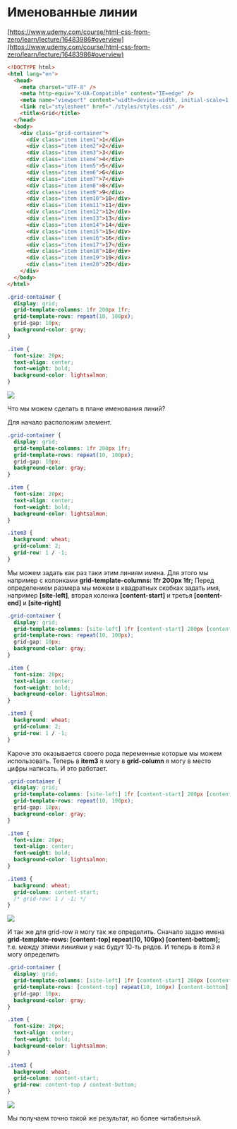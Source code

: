 # Именованные линии

[https://www.udemy.com/course/html-css-from-zero/learn/lecture/16483986#overview](https://www.udemy.com/course/html-css-from-zero/learn/lecture/16483986#overview)

```html
<!DOCTYPE html>
<html lang="en">
  <head>
    <meta charset="UTF-8" />
    <meta http-equiv="X-UA-Compatible" content="IE=edge" />
    <meta name="viewport" content="width=device-width, initial-scale=1.0" />
    <link rel="stylesheet" href="./styles/styles.css" />
    <title>Grid</title>
  </head>
  <body>
    <div class="grid-container">
      <div class="item item1">1</div>
      <div class="item item2">2</div>
      <div class="item item3">3</div>
      <div class="item item4">4</div>
      <div class="item item5">5</div>
      <div class="item item6">6</div>
      <div class="item item7">7</div>
      <div class="item item8">8</div>
      <div class="item item9">9</div>
      <div class="item item10">10</div>
      <div class="item item11">11</div>
      <div class="item item12">12</div>
      <div class="item item13">13</div>
      <div class="item item14">14</div>
      <div class="item item15">15</div>
      <div class="item item16">16</div>
      <div class="item item17">17</div>
      <div class="item item18">18</div>
      <div class="item item19">19</div>
      <div class="item item20">20</div>
    </div>
  </body>
</html>
```

```css
.grid-container {
  display: grid;
  grid-template-columns: 1fr 200px 1fr;
  grid-template-rows: repeat(10, 100px);
  grid-gap: 10px;
  background-color: gray;
}

.item {
  font-size: 20px;
  text-align: center;
  font-weight: bold;
  background-color: lightsalmon;
}
```

![](img/062.png)

Что мы можем сделать в плане именования линий?

Для начало расположим элемент.

```css
.grid-container {
  display: grid;
  grid-template-columns: 1fr 200px 1fr;
  grid-template-rows: repeat(10, 100px);
  grid-gap: 10px;
  background-color: gray;
}

.item {
  font-size: 20px;
  text-align: center;
  font-weight: bold;
  background-color: lightsalmon;
}

.item3 {
  background: wheat;
  grid-column: 2;
  grid-row: 1 / -1;
}
```

Мы можем задать как раз таки этим линиям имена. Для этого мы например с колонками **grid-template-columns: 1fr 200px 1fr;** Перед определением размера мы можем в квадратных скобках задать имя, например **[site-left]**, вторая колонка **[content-start]** и третья **[content-end]** и **[site-right]**

```css
.grid-container {
  display: grid;
  grid-template-columns: [site-left] 1fr [content-start] 200px [content-end] 1fr [site-right];
  grid-template-rows: repeat(10, 100px);
  grid-gap: 10px;
  background-color: gray;
}

.item {
  font-size: 20px;
  text-align: center;
  font-weight: bold;
  background-color: lightsalmon;
}

.item3 {
  background: wheat;
  grid-column: 2;
  grid-row: 1 / -1;
}
```

Кароче это оказывается своего рода переменные которые мы можем использовать. Теперь в **item3** я могу в **grid-column** я могу в место цифры написать. И это работает.

```css
.grid-container {
  display: grid;
  grid-template-columns: [site-left] 1fr [content-start] 200px [content-end] 1fr [site-right];
  grid-template-rows: repeat(10, 100px);
  grid-gap: 10px;
  background-color: gray;
}

.item {
  font-size: 20px;
  text-align: center;
  font-weight: bold;
  background-color: lightsalmon;
}

.item3 {
  background: wheat;
  grid-column: content-start;
  /* grid-row: 1 / -1; */
}
```

![](img/063.png)

И так же для grid-row я могу так же определить. Сначало задаю имена **grid-template-rows: [content-top] repeat(10, 100px) [content-bottom];** т.е. между этими линиями у нас будут 10-ть рядов.
И теперь в item3 я могу определить

```css
.grid-container {
  display: grid;
  grid-template-columns: [site-left] 1fr [content-start] 200px [content-end] 1fr [site-right];
  grid-template-rows: [content-top] repeat(10, 100px) [content-bottom];
  grid-gap: 10px;
  background-color: gray;
}

.item {
  font-size: 20px;
  text-align: center;
  font-weight: bold;
  background-color: lightsalmon;
}

.item3 {
  background: wheat;
  grid-column: content-start;
  grid-row: content-top / content-bottom;
}
```

![](img/064.png)

Мы получаем точно такой же результат, но более читабельный.

